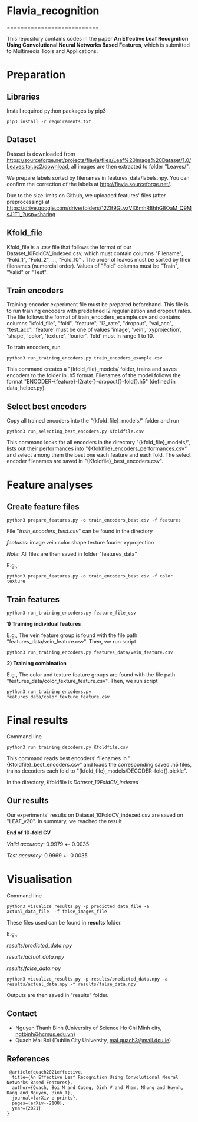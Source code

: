 # Flavia_recognition 
=========================== 

This repository contains codes in the paper **An Effective Leaf Recognition Using  Convolutional Neural Networks Based  Features**, which is submitted to Multimedia Tools and Applications. 

# Preparation 
## Libraries 

Install required python packages by pip3 
```console 
pip3 install -r requirements.txt 
``` 

## Dataset 

Dataset is downloaded from https://sourceforge.net/projects/flavia/files/Leaf%20Image%20Dataset/1.0/Leaves.tar.bz2/download, all images are then extracted to folder "Leaves/". 

We prepare labels sorted by filenames in features_data/labels.npy. You can confirm the correction of the labels at http://flavia.sourceforge.net/. 

Due to the size limits on Github, we uploaded features' files (after preprocessing) at https://drive.google.com/drive/folders/12ZB9GLvzVX6mhR8hhG8OaM_Q9MsJ1T1_?usp=sharing 

## Kfold_file 
Kfold_file is a .csv file that follows the format of our Dataset_10FoldCV_indexed.csv, which must contain columns "Filename", "Fold_1", "Fold_2", ..., "Fold_10" . The order of leaves must be sorted by their filenames (numercial order). Values of "Fold" columns must be "Train", "Valid" or "Test". 

## Train encoders 

Training-encoder experiment file must be prepared beforehand. This file is to run training encoders with predefined l2 regularization and dropout rates. The file follows the format of train_encoders_example.csv and contains columns "kfold_file", "fold", "feature", "l2_rate", "dropout", "val_acc", "test_acc". 'feature' must be one of values 'image', 'vein', 'xyprojection', 'shape', 'color', 'texture', 'fourier'. 'fold' must in range 1 to 10. 

To train encoders, run 
```console 
python3 run_training_encoders.py train_encoders_example.csv 
``` 

This command creates a "{kfold_file}_models/ folder, trains and saves encoders to the folder in .h5 format. Filenames of the model follows the format "ENCODER-{feature}-l2rate{}-dropout{}-fold{}.h5" (defined in data_helper.py). 

## Select best encoders 

Copy all trained encoders into the "{kfold_file}_models/" folder and run 
```console 
python3 run_selecting_best_encoders.py Kfoldfile.csv 
``` 

This command looks for all encoders in the directory "{kfold_file}_models/", lists out their performances into "{Kfoldfile}_encoders_performances.csv" and select among them the best one each feature and each fold. The select encoder filenames are saved in "{Kfoldfile}_best_encoders.csv". 

# Feature analyses 

## Create feature files 
```console 
python3 prepare_features.py -o train_encoders_best.csv -f features 
``` 

File "*train_encoders_best.csv*" can be found in the directory 

*features*: image vein color shape texture fourier xyprojection

*Note*: All files are then saved in folder "features_data" 

E.g., 
```console 
python3 prepare_features.py -o train_encoders_best.csv -f color texture 
``` 

## Train features 
```console 
python3 run_training_encoders.py feature_file_csv 
``` 

**1) Training individual features** 

E.g., The vein feature group is found with the file path "features_data/vein_feature.csv". Then, we run script 
```console 
python3 run_training_encoders.py features_data/vein_feature.csv 
``` 

**2) Training combination** 

E.g., The color and texture feature groups are found with the file path "features_data/color_texture_feature.csv". Then, we run script 
```console 
python3 run_training_encoders.py features_data/color_texture_feature.csv 
``` 

# Final results 
Command line 
```console 
python3 run_training_decoders.py Kfoldfile.csv 
``` 

This command reads best encoders' filenames in "{Kfoldfile}\_best\_encoders.csv" and loads the corresponding saved .h5 files, trains decoders each fold to "{kfold_file}\_models/DECODER-fold{}.pickle". 

In the directory, Kfoldfile is *Dataset_10FoldCV_indexed* 

## Our results 

Our experiments' results on Dataset_10FoldCV_indexed.csv are saved on "LEAF_v20". In summary, we reached the result 

**End of 10-fold CV** 

*Valid accuracy*: 0.9979 +- 0.0035 

*Test accuracy*: 0.9969 +- 0.0035 

# Visualisation 
Command line 
```console 
python3 visualize_results.py -p predicted_data_file -a actual_data_file  -f false_images_file 
``` 

These files used can be found in **results** folder. 

E.g., 

*results/predicted_data.npy* 

*results/actual_data.npy* 

*results/false_data.npy* 

```console 
python3 visualize_results.py -p results/predicted_data.npy -a results/actual_data.npy -f results/false_data.npy 
``` 

Outputs are then saved in "results" folder. 

## Contact 
- Nguyen Thanh Binh  (University of Science Ho Chi Minh city, ngtbinh@hcmus.edu.vn) 
- Quach Mai Boi (Dublin City University, mai.quach3@mail.dcu.ie) 

## References 
<pre><code> @article{quach2021effective,
  title={An Effective Leaf Recognition Using Convolutional Neural Networks Based Features},
  author={Quach, Boi M and Cuong, Dinh V and Pham, Nhung and Huynh, Dang and Nguyen, Binh T},
  journal={arXiv e-prints},
  pages={arXiv--2108},
  year={2021} 
}</code></pre>
